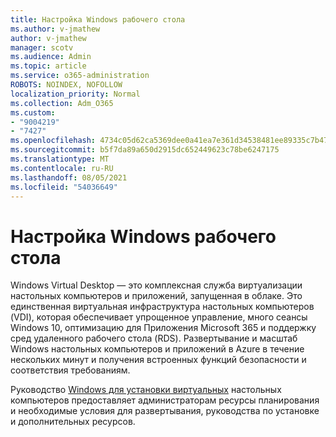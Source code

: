 ```yaml
---
title: Настройка Windows рабочего стола
ms.author: v-jmathew
author: v-jmathew
manager: scotv
ms.audience: Admin
ms.topic: article
ms.service: o365-administration
ROBOTS: NOINDEX, NOFOLLOW
localization_priority: Normal
ms.collection: Adm_O365
ms.custom:
- "9004219"
- "7427"
ms.openlocfilehash: 4734c05d62ca5369dee0a41ea7e361d34538481ee89335c7b47dfe4e9d2966cd
ms.sourcegitcommit: b5f7da89a650d2915dc652449623c78be6247175
ms.translationtype: MT
ms.contentlocale: ru-RU
ms.lasthandoff: 08/05/2021
ms.locfileid: "54036649"
---
```

# <a name="set-up-windows-virtual-desktop"></a>Настройка Windows рабочего стола

Windows Virtual Desktop — это комплексная служба виртуализации настольных компьютеров и приложений, запущенная в облаке. Это единственная виртуальная инфраструктура настольных компьютеров (VDI), которая обеспечивает упрощенное управление, много сеансы Windows 10, оптимизацию для Приложения Microsoft 365 и поддержку сред удаленного рабочего стола (RDS). Развертывание и масштаб Windows настольных компьютеров и приложений в Azure в течение нескольких минут и получения встроенных функций безопасности и соответствия требованиям.

Руководство [Windows для установки виртуальных](https://go.microsoft.com/fwlink/?linkid=2146236) настольных компьютеров предоставляет администраторам ресурсы планирования и необходимые условия для развертывания, руководства по установке и дополнительных ресурсов.
